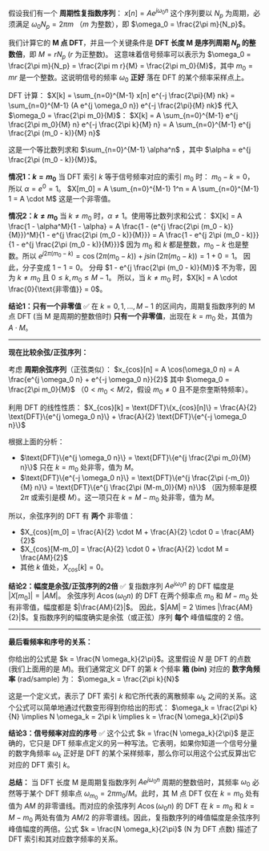 假设我们有一个 **周期性复指数序列**：
$x[n] = A e^{j \omega_0 n}$
这个序列要以 $N_p$ 为周期，必须满足 $\omega_0 N_p = 2\pi m$ （$m$ 为整数），即 $\omega_0 = \frac{2\pi m}{N_p}$。

我们计算它的 **M 点 DFT**，并且一个关键条件是 **DFT 长度 M 是序列周期 $N_p$ 的整数倍**，即 $M = r N_p$ ($r$ 为正整数)。
这意味着信号频率可以表示为 $\omega_0 = \frac{2\pi m}{N_p} = \frac{2\pi m r}{M} = \frac{2\pi m_0}{M}$，其中 $m_0 = mr$ 是一个整数。这说明信号的频率 $\omega_0$ **正好** 落在 DFT 的某个频率采样点上。

DFT 计算：
$X[k] = \sum_{n=0}^{M-1} x[n] e^{-j \frac{2\pi}{M} nk} = \sum_{n=0}^{M-1} (A e^{j \omega_0 n}) e^{-j \frac{2\pi}{M} nk}$
代入 $\omega_0 = \frac{2\pi m_0}{M}$：
$X[k] = A \sum_{n=0}^{M-1} e^{j \frac{2\pi m_0}{M} n} e^{-j \frac{2\pi k}{M} n} = A \sum_{n=0}^{M-1} e^{j \frac{2\pi (m_0 - k)}{M} n}$

这是一个等比数列求和 $\sum_{n=0}^{M-1} \alpha^n$ ，其中 $\alpha = e^{j \frac{2\pi (m_0 - k)}{M}}$。

**情况1：$k = m_0$**
当 DFT 索引 $k$ 等于信号频率对应的索引 $m_0$ 时：
$m_0 - k = 0$，所以 $\alpha = e^0 = 1$。
$X[m_0] = A \sum_{n=0}^{M-1} 1^n = A \sum_{n=0}^{M-1} 1 = A \cdot M$
这是一个非零值。

**情况2：$k \neq m_0$**
当 $k \neq m_0$ 时，$\alpha \neq 1$。使用等比数列求和公式：
$X[k] = A \frac{1 - \alpha^M}{1 - \alpha} = A \frac{1 - (e^{j \frac{2\pi (m_0 - k)}{M}})^M}{1 - e^{j \frac{2\pi (m_0 - k)}{M}}} = A \frac{1 - e^{j 2\pi (m_0 - k)}}{1 - e^{j \frac{2\pi (m_0 - k)}{M}}}$
因为 $m_0$ 和 $k$ 都是整数，$m_0 - k$ 也是整数。所以 $e^{j 2\pi (m_0 - k)} = \cos(2\pi(m_0-k)) + j\sin(2\pi(m_0-k)) = 1 + 0 = 1$。
因此，分子变成 $1 - 1 = 0$。
分母 $1 - e^{j \frac{2\pi (m_0 - k)}{M}}$ 不为零，因为 $k \neq m_0$ 且 $0 \le k, m_0 \le M-1$。
所以，当 $k \neq m_0$ 时，$X[k] = A \cdot \frac{0}{\text{非零值}} = 0$。

**结论1：只有一个非零值** ✅
在 $k = 0, 1, \dots, M-1$ 的区间内，周期复指数序列的 M 点 DFT (当 M 是周期的整数倍时) **只有一个非零值**，出现在 $k = m_0$ 处，其值为 $A \cdot M$。

---

**现在比较余弦/正弦序列：**

考虑 **周期余弦序列**（正弦类似）：
$x_{cos}[n] = A \cos(\omega_0 n) = A \frac{e^{j \omega_0 n} + e^{-j \omega_0 n}}{2}$
其中 $\omega_0 = \frac{2\pi m_0}{M}$ （$0 < m_0 < M/2$，假设 $m_0 \neq 0$ 且不是奈奎斯特频率）。

利用 DFT 的线性性质：
$X_{cos}[k] = \text{DFT}\{x_{cos}[n]\} = \frac{A}{2} \text{DFT}\{e^{j \omega_0 n}\} + \frac{A}{2} \text{DFT}\{e^{-j \omega_0 n}\}$

根据上面的分析：
*   $\text{DFT}\{e^{j \omega_0 n}\} = \text{DFT}\{e^{j \frac{2\pi m_0}{M} n}\}$ 只在 $k=m_0$ 处非零，值为 $M$。
*   $\text{DFT}\{e^{-j \omega_0 n}\} = \text{DFT}\{e^{j \frac{2\pi (-m_0)}{M} n}\} = \text{DFT}\{e^{j \frac{2\pi (M-m_0)}{M} n}\}$ （因为频率是模 $2\pi$ 或索引是模 $M$）。这一项只在 $k = M-m_0$ 处非零，值为 $M$。

所以，余弦序列的 DFT 有 **两个** 非零值：
*   $X_{cos}[m_0] = \frac{A}{2} \cdot M + \frac{A}{2} \cdot 0 = \frac{AM}{2}$
*   $X_{cos}[M-m_0] = \frac{A}{2} \cdot 0 + \frac{A}{2} \cdot M = \frac{AM}{2}$
*   其他 $k$ 值处，$X_{cos}[k] = 0$。

**结论2：幅度是余弦/正弦序列的2倍** ✅
复指数序列 $A e^{j \omega_0 n}$ 的 DFT 幅度是 $|X[m_0]| = |AM|$。
余弦序列 $A \cos(\omega_0 n)$ 的 DFT 在两个频率点 $m_0$ 和 $M-m_0$ 处有非零值，幅度都是 $|\frac{AM}{2}|$。
因此，$|AM| = 2 \times |\frac{AM}{2}|$。复指数序列的幅度确实是余弦（或正弦）序列 **每个** 峰值幅度的 2 倍。

---

**最后看频率和序号的关系：**

你给出的公式是 $k = \frac{N \omega_k}{2\pi}$。这里假设 $N$ 是 DFT 的点数 (我们上面用的是 $M$)。我们通常定义 DFT 的第 $k$ 个频率 **箱 (bin)** 对应的 **数字角频率** (rad/sample) 为：
$\omega_k = \frac{2\pi k}{N}$

这是一个定义式，表示了 DFT 索引 $k$ 和它所代表的离散频率 $\omega_k$ 之间的关系。这个公式可以简单地通过代数变形得到你给出的形式：
$\omega_k = \frac{2\pi k}{N} \implies N \omega_k = 2\pi k \implies k = \frac{N \omega_k}{2\pi}$

**结论3：信号频率对应的序号** ✅
这个公式 $k = \frac{N \omega_k}{2\pi}$ 是正确的，它只是 DFT 频率点定义的另一种写法。它表明，如果你知道一个信号分量的数字角频率 $\omega_k$ 正好是 DFT 的某个采样频率，那么你可以用这个公式反算出它对应的 DFT 索引 $k$。

**总结：**
当 DFT 长度 M 是周期复指数序列 $A e^{j \omega_0 n}$ 周期的整数倍时，其频率 $\omega_0$ 必然等于某个 DFT 频率点 $\omega_{m_0} = 2\pi m_0 / M$。此时，其 M 点 DFT 仅在 $k=m_0$ 处有值为 $AM$ 的非零谱线。而对应的余弦序列 $A \cos(\omega_0 n)$ 的 DFT 在 $k=m_0$ 和 $k=M-m_0$ 两处有值为 $AM/2$ 的非零谱线。因此，复指数序列的峰值幅度是余弦序列峰值幅度的两倍。公式 $k = \frac{N \omega_k}{2\pi}$ (N 为 DFT 点数) 描述了 DFT 索引和其对应数字频率的关系。